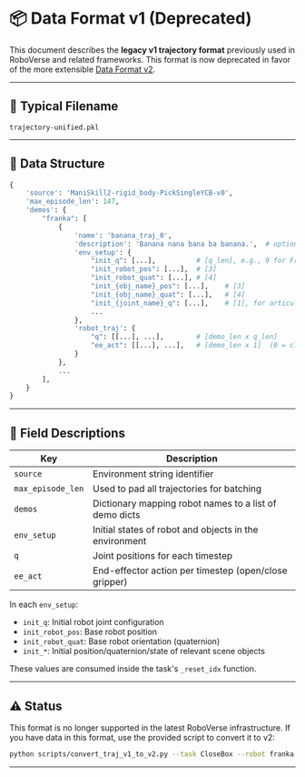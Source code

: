 # 📦 Data Format v1 (Deprecated)

This document describes the **legacy v1 trajectory format** previously used in RoboVerse and related frameworks. This format is now deprecated in favor of the more extensible [Data Format v2](index.md#-1-collecting-trajectories-data-format-v2).

---

## 🔖 Typical Filename

```text
trajectory-unified.pkl
```

---

## 📄 Data Structure

```python
{
    'source': 'ManiSkill2-rigid_body-PickSingleYCB-v0',
    'max_episode_len': 147,
    'demos': {
        "franka": [
            {
                'name': 'banana_traj_0',
                'description': 'Banana nana bana ba banana.',  # optional
                'env_setup': {
                    "init_q": [...],          # [q_len], e.g., 9 for Franka
                    "init_robot_pos": [...],  # [3]
                    "init_robot_quat": [...], # [4]
                    "init_{obj_name}_pos": [...],    # [3]
                    "init_{obj_name}_quat": [...],   # [4]
                    "init_{joint_name}_q": [...],    # [1], for articulations
                    ...
                },
                'robot_traj': {
                    "q": [[...], ...],        # [demo_len x q_len]
                    "ee_act": [[...], ...],   # [demo_len x 1]  (0 = close, 1 = open)
                }
            },
            ...
        ],
    }
}
```

---

## 📌 Field Descriptions

| Key               | Description                                            |
| ----------------- | ------------------------------------------------------ |
| `source`          | Environment string identifier                          |
| `max_episode_len` | Used to pad all trajectories for batching              |
| `demos`           | Dictionary mapping robot names to a list of demo dicts |
| `env_setup`       | Initial states of robot and objects in the environment |
| `q`    | Joint positions for each timestep                      |
| `ee_act`          | End-effector action per timestep (open/close gripper)  |

In each `env_setup`:

- `init_q`: Initial robot joint configuration
- `init_robot_pos`: Base robot position
- `init_robot_quat`: Base robot orientation (quaternion)
- `init_*`: Initial position/quaternion/state of relevant scene objects

These values are consumed inside the task's `_reset_idx` function.

---

## ⚠️ Status

This format is no longer supported in the latest RoboVerse infrastructure. If you have data in this format, use the provided script to convert it to v2:

```bash
python scripts/convert_traj_v1_to_v2.py --task CloseBox --robot franka
```

---


